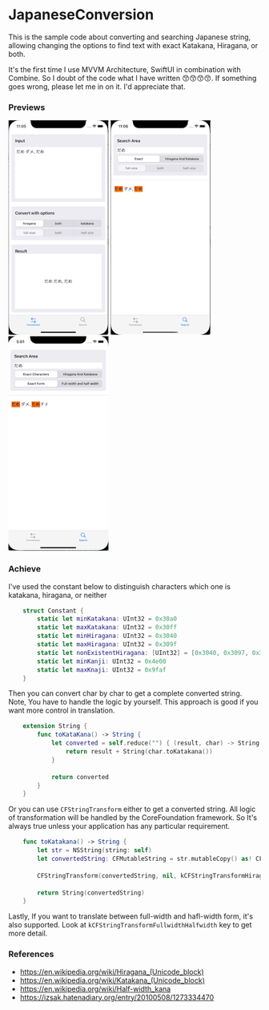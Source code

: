 # JapaneseConversion
This is the sample code about converting and searching Japanese string, allowing changing the options to find text with exact Katakana, Hiragana, or both. 

It's the first time I use MVVM Architecture, SwiftUI in combination with Combine. So I doubt of the code what I have written 😙😙😙😙.
If something goes wrong, please let me in on it. I'd appreciate that.

### Previews
![Conversion](./Previews/Conversion.gif) ![Searching](./Previews/Searching.gif) ![Form](./Previews/Form.gif)


### Achieve

I've used the constant below to distinguish characters which one is katakana, hiragana, or neither
```swift
    struct Constant {
        static let minKatakana: UInt32 = 0x30a0
        static let maxKatakana: UInt32 = 0x30ff
        static let minHiragana: UInt32 = 0x3040
        static let maxHiragana: UInt32 = 0x309f
        static let nonExistentHiragana: [UInt32] = [0x3040, 0x3097, 0x3098]
        static let minKanji: UInt32 = 0x4e00
        static let maxKnaji: UInt32 = 0x9faf
    }
```

Then you can convert char by char to get a complete converted string. Note, You have to handle the logic by yourself. This approach is good if you want more control in translation.
```swift
    extension String {
        func toKataKana() -> String {
            let converted = self.reduce("") { (result, char) -> String in
                return result + String(char.toKatakana())
            }

            return converted
        }
    }
```

Or you can use `CFStringTransform` either to get a converted string. All logic of transformation will be handled by the CoreFoundation framework. So It's always true unless your application has any particular requirement.
```swift
    func toKatakana() -> String {
        let str = NSString(string: self)
        let convertedString: CFMutableString = str.mutableCopy() as! CFMutableString
    
        CFStringTransform(convertedString, nil, kCFStringTransformHiraganaKatakana, false)
        
        return String(convertedString)
    }
```

Lastly, If you want to translate between full-width and hafl-width form, it's also supported. Look at `kCFStringTransformFullwidthHalfwidth` key to get more detail.


### References
- https://en.wikipedia.org/wiki/Hiragana_(Unicode_block)
- https://en.wikipedia.org/wiki/Katakana_(Unicode_block)
- https://en.wikipedia.org/wiki/Half-width_kana
- https://izsak.hatenadiary.org/entry/20100508/1273334470
